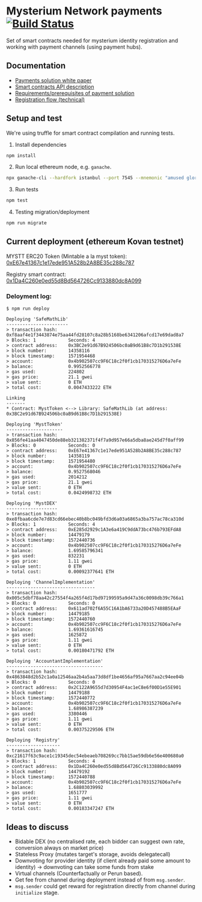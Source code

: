 # Mysterium Network payments [![Build Status](https://travis-ci.com/mysteriumnetwork/payments-smart-contracts.svg?token=t9FwiYsxwDxkJWnSMpfr&branch=master)](https://travis-ci.com/mysteriumnetwork/payments-smart-contracts)

Set of smart contracts needed for mysterium identity registration and working with payment channels (using payment hubs).

## Documentation

* [Payments solution white paper](docs/paper/accountant-pattern.pdf)
* [Smart contracts API description](docs/smart-contracts.md)
* [Requirements/prerequisites of payment solution](docs/prerequisites.md)
* [Registration flow (technical)](docs/registration-flow.md)

## Setup and test

We're using truffle for smart contract compilation and running tests.

1. Install dependencies

```bash
npm install
```

2. Run local ethereum node, e.g. `ganache`.

```bash
npx ganache-cli --hardfork istanbul --port 7545 --mnemonic "amused glory pen avocado toilet dragon entry kitchen cliff retreat canyon danger"
```

3. Run tests

```bash
npm test
```

4. Testing migration/deployment
```bash
npm run migrate
```

## Current deployment (ethereum Kovan testnet)
MYSTT ERC20 Token (Mintable a la myst token): [0xE67e41367c1e17ede951A528b2A8BE35c288c787](https://kovan.etherscan.io/address/0xE67e41367c1e17ede951A528b2A8BE35c288c787)

Registry smart contract:
[0x1Da4C260e0ed55d8Bd564726Cc9133880dc8A099](https://kovan.etherscan.io/address/0x1Da4C260e0ed55d8Bd564726Cc9133880dc8A099)

### Deloyment log:

    $ npm run deploy

    Deploying 'SafeMathLib'
    -----------------------
    > transaction hash:    0xf8aaf4e1f3443874e75aa44fd28107c8a28b5168be6341206afcd17e69dad8a7
    > Blocks: 1            Seconds: 4
    > contract address:    0x3BC2e91d67B924506bc0aB9d61B8c7D1b291538E
    > block number:        14358116
    > block timestamp:     1571954468
    > account:             0x4b902507cc9F6C18c2f0f1cb170315276D6a7eFe
    > balance:             0.9952566778
    > gas used:            224802
    > gas price:           21.1 gwei
    > value sent:          0 ETH
    > total cost:          0.0047433222 ETH

    Linking
    -------
    * Contract: MystToken <--> Library: SafeMathLib (at address: 0x3BC2e91d67B924506bc0aB9d61B8c7D1b291538E)

    Deploying 'MystToken'
    ---------------------
    > transaction hash:    0x856fe41aa4047450de88eb321382371f4f7a9d957e66a5dba8ae245d7f0aff99
    > Blocks: 0            Seconds: 0
    > contract address:    0xE67e41367c1e17ede951A528b2A8BE35c288c787
    > block number:        14358119
    > block timestamp:     1571954480
    > account:             0x4b902507cc9F6C18c2f0f1cb170315276D6a7eFe
    > balance:             0.9527568046
    > gas used:            2014212
    > gas price:           21.1 gwei
    > value sent:          0 ETH
    > total cost:          0.0424998732 ETH

    Deploying 'MystDEX'
    -------------------
    > transaction hash:    0xe8fbaa6cde7e7d83cd66ebec40b8bc049bfd3d6a03a6865a3ba757ac78ca310d
    > Blocks: 1            Seconds: 4
    > contract address:    0xE285d2929c1A3e6a419C9ddA73bc476b793EFdA8
    > block number:        14479179
    > block timestamp:     1572440736
    > account:             0x4b902507cc9F6C18c2f0f1cb170315276D6a7eFe
    > balance:             1.69585796341
    > gas used:            832231
    > gas price:           1.11 gwei
    > value sent:          0 ETH
    > total cost:          0.00092377641 ETH

    Deploying 'ChannelImplementation'
    ---------------------------------
    > transaction hash:    0x005c5dbf78aa42c27554f4a265f4d17bd97199595a9d47a36c0098db39c766a1
    > Blocks: 0            Seconds: 0
    > contract address:    0x611ad702f6A55C16A1bA6733a20D457488B5EAaF
    > block number:        14479185
    > block timestamp:     1572440760
    > account:             0x4b902507cc9F6C18c2f0f1cb170315276D6a7eFe
    > balance:             1.69361616745
    > gas used:            1625872
    > gas price:           1.11 gwei
    > value sent:          0 ETH
    > total cost:          0.00180471792 ETH

    Deploying 'AccountantImplementation'
    ------------------------------------
    > transaction hash:    0x4863848d2b52c1a0a12546aa2b4a5aa73d8df1be4656af95a7667aa2c94ee04b
    > Blocks: 0            Seconds: 0
    > contract address:    0x2C122A9655d7d30954F4ac1eC8e6f00D1e55E901
    > block number:        14479188
    > block timestamp:     1572440772
    > account:             0x4b902507cc9F6C18c2f0f1cb170315276D6a7eFe
    > balance:             1.68986387239
    > gas used:            3380446
    > gas price:           1.11 gwei
    > value sent:          0 ETH
    > total cost:          0.00375229506 ETH

    Deploying 'Registry'
    --------------------
    > transaction hash:    0xc21617f63c9ace1c19345dec54ebeaeb708269cc7bb15ae59db6e56e400680a0
    > Blocks: 1            Seconds: 4
    > contract address:    0x1Da4C260e0ed55d8Bd564726Cc9133880dc8A099
    > block number:        14479192
    > block timestamp:     1572440788
    > account:             0x4b902507cc9F6C18c2f0f1cb170315276D6a7eFe
    > balance:             1.68803039992
    > gas used:            1651777
    > gas price:           1.11 gwei
    > value sent:          0 ETH
    > total cost:          0.00183347247 ETH

## Ideas to discuss

* Bidable DEX (no centralised rate, each bidder can suggest own rate, conversion always on market price)
* Stateless Proxy (mutates target's storage, avoids delegatecall)
* Downvoting for provider identity (if client already paid some amount to identity) -> downvoting can take some funds from stake
* Virtual channels (Counterfactually or Perun based).
* Get fee from channel during deployment instead of from `msg.sender`.
* `msg.sender` could get reward for registration directly from channel during `initialize` stage.

